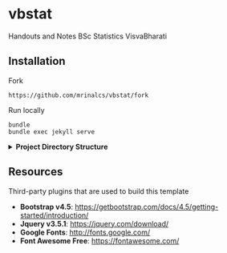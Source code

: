 # vbstat
Handouts and Notes BSc Statistics VisvaBharati

## Installation

Fork

```
https://github.com/mrinalcs/vbstat/fork
```

Run locally
```
bundle
bundle exec jekyll serve
```


<details>
  <summary><strong>Project Directory Structure</strong></summary>
  <ul>
    <li>
      <details>
        <summary><strong>_data</strong></summary>
        <ul>
          <li>alumni.yml</li>
          <li>faculty.yml</li>
          <li>gallery.yml</li>
          <li>navbar.yml</li>
          <li>sidebar.yml</li>
        </ul>
      </details>
    </li>
    <li>
      <details>
        <summary><strong>_includes</strong></summary>
        <ul>
          <li>footer.html</li>
          <li>head.html</li>
          <li>header.html</li>
          <li>sidebar.html</li>
          <li>topbar.html</li>
        </ul>
      </details>
    </li>
    <li>
      <details>
        <summary><strong>_layouts</strong></summary>
        <ul>
          <li>base.html</li>
          <li>home.html</li>
          <li>page.html</li>
          <li>people.html</li>
        </ul>
      </details>
    </li>
    <li>
      <details>
        <summary><strong>_pages</strong></summary>
        <ul>
          <li>
            <details>
              <summary><strong>about</strong></summary>
              <ul>
                <li>contact.html</li>
                <li>department.html</li>
                <li>location.html</li>
              </ul>
            </details>
          </li>
          <li>
            <details>
              <summary><strong>admission</strong></summary>
              <ul>
                <li>pg.html</li>
                <li>phd.html</li>
                <li>ug.html</li>
              </ul>
            </details>
          </li>
          <li>
            <details>
              <summary><strong>people</strong></summary>
              <ul>
                <li>alumni.html</li>
                <li>faculty.html</li>
              </ul>
            </details>
          </li>
          <li>notice.html</li>
          <li>question-papers.html</li>
          <li>research.html</li>
        </ul>
      </details>
    </li>
    <li>
      <details>
        <summary><strong>_posts</strong></summary>
        <!-- List of post files -->
      </details>
    </li>
    <li>
      <details>
        <summary><strong>assets</strong></summary>
        <ul>
          <li>
            <details>
              <summary><strong>css</strong></summary>
              <ul>
                <li>style.css</li>
                <li>style.css.map</li>
              </ul>
            </details>
          </li>
          <li>
            <details>
              <summary><strong>images</strong></summary>
              <ul>
                <li>
                  <details>
                    <summary><strong>alumni</strong></summary>
                    <!-- List of image files in alumni folder -->
                  </details>
                </li>
                <li>
                  <details>
                    <summary><strong>faculty</strong></summary>
                    <!-- List of image files in faculty folder -->
                  </details>
                </li>
                <li>
                  <details>
                    <summary><strong>slider-pages</strong></summary>
                    <!-- List of image files in slider-pages folder -->
                  </details>
                </li>
                <li>404image.png</li>
                <li>pata.png</li>
                <li>rabindranath-tagore.webp</li>
                <li>visva-bharati-logo.jpg</li>
              </ul>
            </details>
          </li>
          <li>
            <details>
              <summary><strong>js</strong></summary>
              <ul>
                <li>script.js</li>
                <li>
                  <details>
                    <summary><strong>plugins</strong></summary>
                    <ul>
                      <li>animate-css</li>
                      <li>bootstrap</li>
                      <li>colorbox</li>
                      <li>fontawesome</li>
                      <li>google-map</li>
                      <li>jQuery</li>
                      <li>shuffle</li>
                      <li>slick</li>
                    </ul>
                  </details>
                </li>
              </ul>
            </details>
          </li>
        </ul>
      </details>
    </li>
        <li>.gitignore</li>
        <li>404.html</li>
        <li>Gemfile</li>
        <li>Gemfile.lock</li>
        <li>README.md</li>
        <li>_config.yml</li>
        <li>index.html</li>
  </ul>
</details>


## Resources

Third-party plugins that are used to build this template

* **Bootstrap v4.5**: <https://getbootstrap.com/docs/4.5/getting-started/introduction/>
* **Jquery v3.5.1**: <https://jquery.com/download/>
* **Google Fonts**: <http://fonts.google.com/>
* **Font Awesome Free**: <https://fontawesome.com/>
